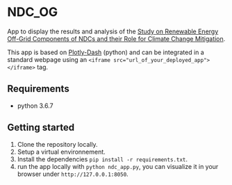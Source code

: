 # NDC_OG
App to display the results and analysis of the [Study on Renewable Energy Off-Grid Components of NDCs and their Role for Climate Change Mitigation](https://reiner-lemoine-institut.de/study-on-renewable-energy-off-grid-components-of-ndcs-and-their-role-for-climate-change-mitigation/). 

This app is based on [Plotly-Dash](https://dash.plot.ly/) (python) and can be integrated in a standard webpage using an `<iframe src="url_of_your_deployed_app"></iframe>` tag.

## Requirements

* python 3.6.7

## Getting started

1. Clone the repository locally.
2. Setup a virtual environnement. 
3. Install the dependencies `pip install -r requirements.txt`.
4. run the app locally with `python ndc_app.py`, you can visualize it in your browser under `http://127.0.0.1:8050`.
